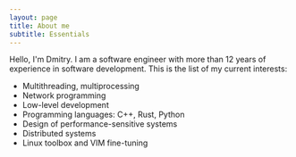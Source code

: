 ```yaml
---
layout: page
title: About me
subtitle: Essentials
---
```


Hello, I'm Dmitry. I am a software engineer with more than 12 years of experience in software development.
 This is the list of my current interests:
* Multithreading, multiprocessing
* Network programming
* Low-level development
* Programming languages: C++, Rust, Python
* Design of performance-sensitive systems
* Distributed systems
* Linux toolbox and VIM fine-tuning
